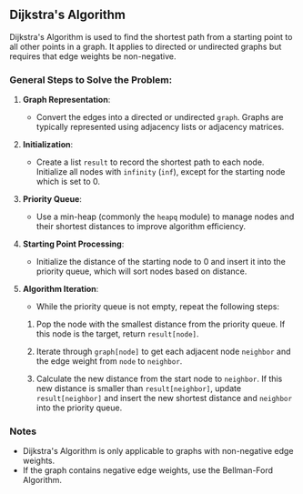 ## Dijkstra's Algorithm

Dijkstra's Algorithm is used to find the shortest path from a starting point to all other points in a graph. It applies to directed or undirected graphs but requires that edge weights be non-negative.

### General Steps to Solve the Problem:

1. **Graph Representation**:
   - Convert the edges into a directed or undirected `graph`. Graphs are typically represented using adjacency lists or adjacency matrices.

2. **Initialization**:
   - Create a list `result` to record the shortest path to each node. Initialize all nodes with `infinity` (`inf`), except for the starting node which is set to 0.

3. **Priority Queue**:
   - Use a min-heap (commonly the `heapq` module) to manage nodes and their shortest distances to improve algorithm efficiency.

4. **Starting Point Processing**:
   - Initialize the distance of the starting node to 0 and insert it into the priority queue, which will sort nodes based on distance.

5. **Algorithm Iteration**:
   - While the priority queue is not empty, repeat the following steps:

   1. Pop the node with the smallest distance from the priority queue. If this node is the target, return `result[node]`.
   
   2. Iterate through `graph[node]` to get each adjacent node `neighbor` and the edge weight from `node` to `neighbor`.
   
   3. Calculate the new distance from the start node to `neighbor`. If this new distance is smaller than `result[neighbor]`, update `result[neighbor]` and insert the new shortest distance and `neighbor` into the priority queue.

### Notes

- Dijkstra's Algorithm is only applicable to graphs with non-negative edge weights.
- If the graph contains negative edge weights, use the Bellman-Ford Algorithm.

